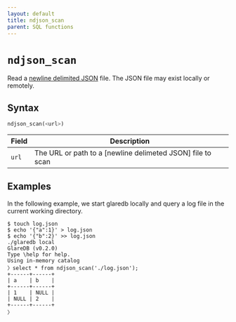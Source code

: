 ```yaml
---
layout: default
title: ndjson_scan
parent: SQL functions
---
```


# `ndjson_scan`

Read a [newline delimited JSON] file. The JSON file may exist locally or
remotely.

## Syntax

```sql
ndjson_scan(<url>)
```

| Field | Description                                                |
| ----- | ---------------------------------------------------------- |
| `url` | The URL or path to a [newline delimeted JSON] file to scan |

## Examples

In the following example, we start glaredb locally and query a log file in the
current working directory.

```console
$ touch log.json
$ echo '{"a":1}' > log.json
$ echo '{"b":2}' >> log.json
./glaredb local
GlareDB (v0.2.0)
Type \help for help.
Using in-memory catalog
〉select * from ndjson_scan('./log.json');
+------+------+
| a    | b    |
+------+------+
| 1    | NULL |
| NULL | 2    |
+------+------+
〉
```

[newline delimited JSON]: https://github.com/ndjson/ndjson-spec
